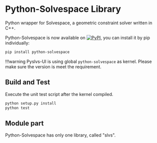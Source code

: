 # Python-Solvespace Library

Python wrapper for Solvespace, a geometric constraint solver written in C++.

Python-Solvespace is now available on
[![PyPI](https://img.shields.io/pypi/v/python-solvespace.svg)](https://pypi.org/project/python-solvespace),
you can install it by pip individually:

```bash
pip install python-solvespace
```

!!!warning
    Pyslvs-UI is using global `python-solvespace` as kernel.
    Please make sure the version is meet the requirement.

## Build and Test

Execute the unit test script after the kernel compiled.

```bash
python setup.py install
python test
```

## Module part

Python-Solvespace has only one library, called "slvs".
